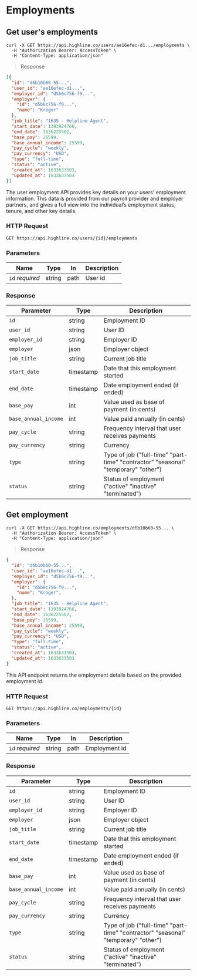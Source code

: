 # Employments

## Get user's employments

```shell
curl -X GET https://api.highline.co/users/ae16efec-d1.../employments \
  -H "Authorization Bearer: AccessToken" \
  -H "Content-Type: application/json"
```

> <div class="code-block-title">Response</div>

```json
[{
  "id": "d6b10b60-55...",
  "user_id": "ae16efec-d1...",
  "employer_id": "d5b6c756-f9...",
  "employer": {
    "id": "d5b6c756-f9...",
    "name": "Kroger"
  },
  "job_title": "1635 - Helpline Agent",
  "start_date": 1393924766,
  "end_date": 1636225502,
  "base_pay": 25599,
  "base_annual_income": 25599,
  "pay_cycle": "weekly",
  "pay_currency": "USD",
  "type": "full-time",
  "status": "active",
  "created_at": 1633633503,
  "updated_at": 1633633503
}]
```

The user employment API provides key details on your users' employment information. This data is provided from our payroll provider and employer partners, and gives a full view into the individual’s employment status, tenure, and other key details.

### HTTP Request

`GET https://api.highline.co/users/{id}/employments`

### Parameters

Name | Type | In | Description
--------- | ------- | ------- | ------
`id` *required* | string | path | User id

### Response

Parameter | Type | Description
--------- | ------- | -----------
`id` | string | Employment ID
`user_id` | string | User ID
`employer_id` | string | Employer ID
`employer` | json | Employer object
`job_title` | string | Current job title
`start_date` | timestamp | Date that this employment started
`end_date` | timestamp | Date employment ended (if ended)
`base_pay` | int | Value used as base of payment (in cents)
`base_annual_income` | int | Value paid annually (in cents)
`pay_cycle` | string | Frequency interval that user receives payments
`pay_currency` | string | Currency
`type` | string | Type of job ("full-time" "part-time" "contractor" "seasonal" "temporary" "other")
`status` | string | Status of employment ("active" "inactive" "terminated")


## Get employment

```shell
curl -X GET https://api.highline.co/employments/d6b10b60-55... \
  -H "Authorization Bearer: AccessToken" \
  -H "Content-Type: application/json"
```

> <div class="code-block-title">Response</div>

```json
{
  "id": "d6b10b60-55...",
  "user_id": "ae16efec-d1...",
  "employer_id": "d5b6c756-f9...",
  "employer": {
    "id": "d5b6c756-f9...",
    "name": "Kroger",
  },
  "job_title": "1635 - Helpline Agent",
  "start_date": 1393924766,
  "end_date": 1636225502,
  "base_pay": 25599,
  "base_annual_income": 25599,
  "pay_cycle": "weekly",
  "pay_currency": "USD",
  "type": "full-time",
  "status": "active",
  "created_at": 1633633503,
  "updated_at": 1633633503
}
```

This API endpoint returns the employment details based on the provided employment id.

### HTTP Request

`GET https://api.highline.co/employments/{id}`

### Parameters

Name | Type | In | Description
--------- | ------- | ------- | ------
`id` *required* | string | path | Employment id

### Response

Parameter | Type | Description
--------- | ------- | -----------
`id` | string | Employment ID
`user_id` | string | User ID
`employer_id` | string | Employer ID
`employer` | json | Employer object
`job_title` | string | Current job title
`start_date` | timestamp | Date that this employment started
`end_date` | timestamp | Date employment ended (if ended)
`base_pay` | int | Value used as base of payment (in cents)
`base_annual_income` | int | Value paid annually (in cents)
`pay_cycle` | string | Frequency interval that user receives payments
`pay_currency` | string | Currency
`type` | string | Type of job ("full-time" "part-time" "contractor" "seasonal" "temporary" "other")
`status` | string | Status of employment ("active" "inactive" "terminated")
